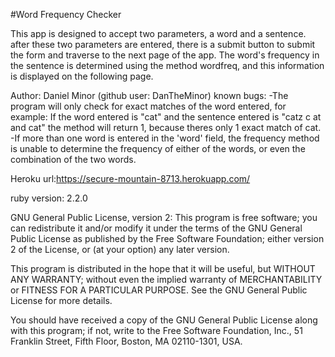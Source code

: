#Word Frequency Checker

This app is designed to accept two parameters, a word and a sentence. after these two parameters are entered, there is a submit button to submit the form and traverse to the next page of the app. The word's frequency in the sentence is determined using the method wordfreq, and this information is displayed on the following page.

Author: Daniel Minor (github user: DanTheMinor)
known bugs:
-The program will only check for exact matches of the word entered, for example: If the word entered is "cat" and the sentence entered is "catz c at and cat" the method will return 1, because theres only 1 exact match of cat.
-If more than one word is entered in the 'word' field, the frequency method is unable to determine the frequency of either of the words, or even the combination of the two words.


Heroku url:https://secure-mountain-8713.herokuapp.com/

ruby version: 2.2.0

GNU General Public License, version 2:
This program is free software; you can redistribute it and/or
modify it under the terms of the GNU General Public License
as published by the Free Software Foundation; either version 2
of the License, or (at your option) any later version.

This program is distributed in the hope that it will be useful,
but WITHOUT ANY WARRANTY; without even the implied warranty of
MERCHANTABILITY or FITNESS FOR A PARTICULAR PURPOSE.  See the
GNU General Public License for more details.

You should have received a copy of the GNU General Public License
along with this program; if not, write to the Free Software
Foundation, Inc., 51 Franklin Street, Fifth Floor, Boston, MA  02110-1301, USA.
